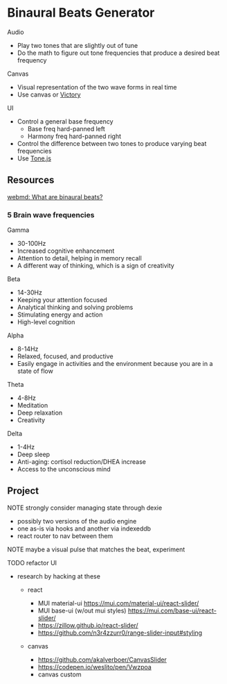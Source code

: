 # Binaural Beats Generator

Audio

- Play two tones that are slightly out of tune
- Do the math to figure out tone frequencies that produce a desired beat frequency

Canvas

- Visual representation of the two wave forms in real time
- Use canvas or [Victory](https://commerce.nearform.com/open-source/victory/docs)

UI

- Control a general base frequency
  - Base freq hard-panned left
  - Harmony freq hard-panned right
- Control the difference between two tones to produce varying beat frequencies
- Use [Tone.js](https://tonejs.github.io/)

## Resources

[webmd: What are binaural beats?](https://www.webmd.com/balance/what-are-binaural-beats)

### 5 Brain wave frequencies

Gamma

- 30-100Hz
- Increased cognitive enhancement
- Attention to detail, helping in memory recall
- A different way of thinking, which is a sign of creativity

Beta

- 14-30Hz
- Keeping your attention focused
- Analytical thinking and solving problems
- Stimulating energy and action
- High-level cognition

Alpha

- 8-14Hz
- Relaxed, focused, and productive
- Easily engage in activities and the environment because you are in a state of flow

Theta

- 4-8Hz
- Meditation
- Deep relaxation
- Creativity

Delta

- 1-4Hz
- Deep sleep
- Anti-aging: cortisol reduction/DHEA increase
- Access to the unconscious mind

## Project

NOTE strongly consider managing state through dexie

- possibly two versions of the audio engine
- one as-is via hooks and another via indexeddb
- react router to nav between them

NOTE maybe a visual pulse that matches the beat, experiment

TODO refactor UI

- research by hacking at these

  - react

    - MUI material-ui https://mui.com/material-ui/react-slider/
    - MUI base-ui (w/out mui styles) https://mui.com/base-ui/react-slider/
    - https://zillow.github.io/react-slider/
    - https://github.com/n3r4zzurr0/range-slider-input#styling

  - canvas
    - https://github.com/akalverboer/CanvasSlider
    - https://codepen.io/weslito/pen/Vwzpoa
    - canvas custom
